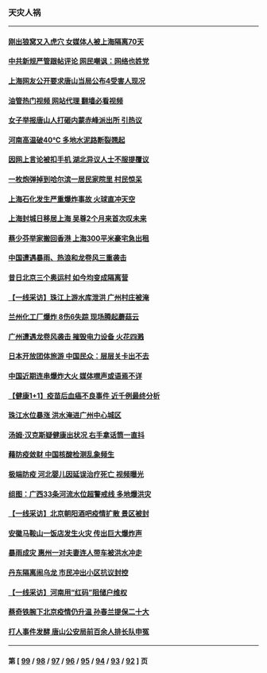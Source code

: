 ### 天灾人祸
---
#### [刚出狼窝又入虎穴 女媒体人被上海隔离70天](../../pages/ncid280/n13762308.md?06190445) 
#### [中共新规严管跟帖评论 网民嘲讽：网络也姓党](../../pages/ncid280/n13762276.md?06190445) 
#### [上海网友公开要求唐山当局公布4受害人现况](../../pages/ncid280/n13762256.md?06190445) 
#### [油管热门视频 网站代理 翻墙必看视频](http://209.222.30.114:81/youtube.html?06190445)
#### [女子举报唐山人打砸内蒙赤峰派出所 引热议](../../pages/ncid280/n13762218.md?06190445) 
#### [河南高温破40℃ 多地水泥路断裂翘起](../../pages/ncid280/n13762229.md?06190445) 
#### [因网上言论被扣手机 湖北异议人士不服提覆议](../../pages/ncid280/n13762203.md?06190445) 
#### [一枚炮弹掉到哈尔滨一居民家院里 村民惊呆](../../pages/ncid280/n13762215.md?06190445) 
#### [上海石化发生严重爆炸事故 火球直冲天空](../../pages/ncid280/n13762016.md?06190445) 
#### [上海封城日移居上海 吴尊2个月来首次叹未来](../../pages/ncid280/n13761914.md?06190445) 
#### [蔡少芬举家搬回香港 上海300平米豪宅急出租](../../pages/ncid280/n13761888.md?06190445) 
#### [中国遭遇暴雨、热浪和龙卷风三重袭击](../../pages/ncid280/n13761931.md?06190445) 
#### [昔日北京三个奥运村 如今均变成隔离营](../../pages/ncid280/n13761862.md?06190445) 
#### [【一线采访】珠江上游水库泄洪 广州村庄被淹](../../pages/ncid280/n13761705.md?06190445) 
#### [兰州化工厂爆炸 8伤6失踪 现场腾起蘑菇云](../../pages/ncid280/n13761665.md?06190445) 
#### [广州遭遇龙卷风袭击 摧毁电力设备 火花四溅](../../pages/ncid280/n13761282.md?06190445) 
#### [日本开放团体旅游 中国民众：层层关卡出不去](../../pages/ncid280/n13761104.md?06190445) 
#### [中国近期连串爆炸大火 媒体噤声或语焉不详](../../pages/ncid280/n13760866.md?06190445) 
#### [【健康1+1】疫苗后血癌不良事件 近千例最终分析](../../pages/ncid280/n13760921.md?06190445) 
#### [珠江水位暴涨 洪水淹进广州中心城区](../../pages/ncid280/n13760813.md?06190445) 
#### [汤姆·汉克斯疑健康出状况 右手拿话筒一直抖](../../pages/ncid280/n13760381.md?06190445) 
#### [藉防疫敛财 中国核酸检测乱象频生](../../pages/ncid280/n13760235.md?06190445) 
#### [极端防疫 河北婴儿因延误治疗死亡 视频曝光](../../pages/ncid280/n13760121.md?06190445) 
#### [组图：广西33条河流水位超警戒线 多地爆洪灾](../../pages/ncid280/n13759971.md?06190445) 
#### [【一线采访】北京朝阳酒吧疫情扩散 景区被封](../../pages/ncid280/n13760040.md?06190445) 
#### [安徽马鞍山一饭店发生火灾 传出巨大爆炸声](../../pages/ncid280/n13760006.md?06190445) 
#### [暴雨成灾 惠州一对夫妻连人带车被洪水冲走](../../pages/ncid280/n13759825.md?06190445) 
#### [丹东隔离闹乌龙 市民冲出小区抗议封控](../../pages/ncid280/n13759536.md?06190445) 
#### [【一线采访】河南用“红码”阻储户维权](../../pages/ncid280/n13759392.md?06190445) 
#### [蔡奇铁腕下北京疫情仍升温 孙春兰提保二十大](../../pages/ncid280/n13759380.md?06190445) 
#### [打人事件发酵 唐山公安局前百余人排长队申冤](../../pages/ncid280/n13759336.md?06190445) 

---
#### 第 [ [99](./99.md?06190445) / [98](./98.md?06190445) / [97](./97.md?06190445) / [96](./96.md?06190445) / [95](./95.md?06190445) / [94](./94.md?06190445) / [93](./93.md?06190445) / [92](./92.md?06190445) ] 页
